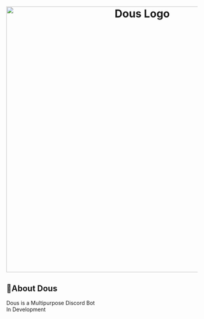 # <div align="center"><img alt="Dous Logo" src="https://cdn.discordapp.com/attachments/1041381301309161473/1044261316027752478/dous-transparent.png" width="700" height="700"></div>
## 🍁About Dous
Dous is a Multipurpose Discord Bot
<br>
In Development
